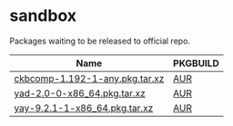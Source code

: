 # sandbox
Packages waiting to be released to official repo.

Name | PKGBUILD
---- | -------
[ckbcomp-1.192-1-any.pkg.tar.xz](../../releases/download/1/ckbcomp-1.192-1-any.pkg.tar.xz) | [AUR](../../../PKGBUILDS/raw/master/ckbcomp/PKGBUILD)
[yad-2.0-0-x86_64.pkg.tar.xz](../../releases/download/1/yad-2.0-0-x86_64.pkg.tar.xz) | [AUR](../../../PKGBUILDS/raw/master/yad/PKGBUILD)
[yay-9.2.1-1-x86_64.pkg.tar.xz](../../releases/download/1/yay-9.2.1-1-x86_64.pkg.tar.xz) | [AUR](../../../PKGBUILDS/raw/master/yay/PKGBUILD)

